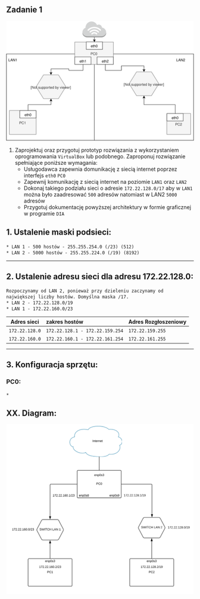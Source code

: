 Zadanie 1
---------

![zadanie 1](zadanie-1.svg)

1. Zaprojektuj oraz przygotuj prototyp rozwiązania z wykorzystaniem oprogramowania ``VirtualBox`` lub podobnego. 
Zaproponuj rozwiązanie spełniające poniższe wymagania:
   * Usługodawca zapewnia domunikację z siecią internet poprzez interfejs ``eth0`` ``PC0``
   * Zapewnij komunikację z siecią internet na poziomie ``LAN1`` oraz ``LAN2``
   * Dokonaj takiego podziału sieci o adresie ``172.22.128.0/17`` aby w ``LAN1`` można było zaadresować ``500`` adresów natomiast w LAN2 ``5000`` adresów    
   * Przygotuj dokumentację powyższej architektury w formie graficznej w programie ``DIA``
 ## 1. Ustalenie maski podsieci: 
    * LAN 1 - 500 hostów - 255.255.254.0 (/23) (512)
    * LAN 2 - 5000 hostów - 255.255.224.0 (/19) (8192)
 ----------------------------------------------------------
 ## 2. Ustalenie adresu sieci dla adresu 172.22.128.0: 
    Rozpoczynamy od LAN 2, ponieważ przy dzieleniu zaczynamy od największej liczby hostów. Domyślna maska /17.
    * LAN 2 - 172.22.128.0/19
    * LAN 1 - 172.22.160.0/23
    
| Adres sieci | zakres hostów | Adres Rozgłoszeniowy |
| --------- |:-------------| :---------------|
| ``172.22.128.0`` | ``172.22.128.1 - 172.22.159.254`` | ``172.22.159.255`` |
| ``172.22.160.0`` | ``172.22.160.1 - 172.22.161.254``  | ``172.22.161.255`` |
----------------------------------------------------------
## 3. Konfiguracja sprzętu:
### PC0: 
    * 
## XX. Diagram:
![img2](zadanie1_diag.svg)
